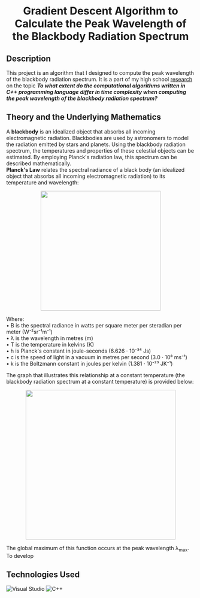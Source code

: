 <h1 align="center">Gradient Descent Algorithm to Calculate the Peak Wavelength of the Blackbody Radiation Spectrum</h1>

<h2>Description</h2>
This project is an algorithm that I designed to compute the peak wavelength of the blackbody radiation spectrum. It is a part of my high school <a href="https://github.com/MariaChemerys/Calculation_of_the_Peak_Wavelength_of_the_Blackbody_Radiation_Spectrum_Using_Derivative_Analysis/blob/master/Mathematics%20Internal%20Assessment.pdf">research</a> on the topic <strong><em>To what extent do the computational algorithms written in C++ programming language differ in time complexity when computing the peak wavelength of the blackbody radiation spectrum?</strong></em> <br>

<h2>Theory and the Underlying Mathematics</h2>
A <b>blackbody</b> is an idealized object that absorbs all incoming electromagnetic radiation. Blackbodies are used by astronomers to model the radiation emitted by stars and planets. Using the blackbody radiation spectrum, the temperatures and properties of these celestial objects can be estimated. By employing Planck's radiation law, this spectrum can be described mathematically. <br>
<b>Planck's Law</b> relates the spectral radiance of a black body (an idealized object that absorbs all incoming electromagnetic radiation) to its temperature and wavelength:

<p align="center">
<img src="https://github.com/MariaChemerys/Calculation_of_the_Peak_Wavelength_of_the_Blackbody_Radiation_Spectrum_Using_Derivative_Analysis/blob/master/Planck's%20Law.png?raw=true" width="320" height=auto />
</p>

Where:<br>
• B is the spectral radiance in watts per square meter per steradian per meter (W⁻²sr⁻¹m⁻¹)<br>
• λ is the wavelength in metres (m)<br>
• T is the temperature in kelvins (K)<br>
• h is Planck's constant in joule-seconds (6.626 ⋅ 10⁻³⁴ Js)<br>
• c is the speed of light in a vacuum in metres per second (3.0 ⋅ 10⁸ ms⁻¹)<br>
• k is the Boltzmann constant in joules per kelvin (1.381 ⋅ 10⁻²³ JK⁻¹)<br>

The graph that illustrates this relationship at a constant temperature (the blackbody radiation spectrum at a constant temperature) is provided below:
<p align="center">
<img src="https://github.com/MariaChemerys/Calculation_of_the_Peak_Wavelength_of_the_Blackbody_Radiation_Spectrum_Using_Derivative_Analysis/blob/master/Blackbody%20Radiation%20Spectrum.png?raw=true" width="400" height=auto />
</p>

The global maximum of this function occurs at the peak wavelength λ<sub>max</sub>. To develop 

<h2>Technologies Used</h2>
<p align="left">
  <img src="https://img.shields.io/badge/Visual%20Studio-7509b0?style=for-the-badge" alt="Visual Studio" />
  <img src="https://img.shields.io/badge/C++-24b8f2?style=for-the-badge" alt="C++" />
</p>
